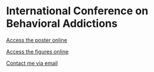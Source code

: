 # International Conference on Behavioral Addictions
[Access the poster online](https://dudasbarnabas.github.io/icba/db_icba_a0.pdf)

[Access the figures online](https://dudasbarnabas.github.io/icba/index)

[Contact me via email](mailto:dudasl3arnabas@gmail.com)

